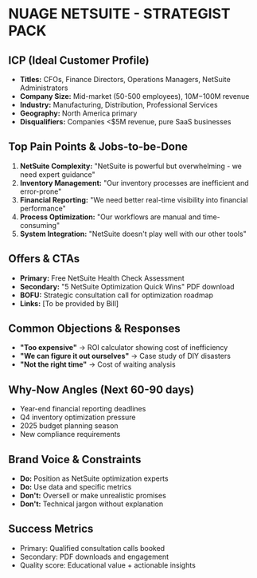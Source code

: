 # NUAGE NETSUITE - STRATEGIST PACK

## ICP (Ideal Customer Profile)
- **Titles:** CFOs, Finance Directors, Operations Managers, NetSuite Administrators
- **Company Size:** Mid-market (50-500 employees), $10M-$100M revenue
- **Industry:** Manufacturing, Distribution, Professional Services
- **Geography:** North America primary
- **Disqualifiers:** Companies <$5M revenue, pure SaaS businesses

## Top Pain Points & Jobs-to-be-Done
1. **NetSuite Complexity:** "NetSuite is powerful but overwhelming - we need expert guidance"
2. **Inventory Management:** "Our inventory processes are inefficient and error-prone"
3. **Financial Reporting:** "We need better real-time visibility into financial performance"
4. **Process Optimization:** "Our workflows are manual and time-consuming"
5. **System Integration:** "NetSuite doesn't play well with our other tools"

## Offers & CTAs
- **Primary:** Free NetSuite Health Check Assessment
- **Secondary:** "5 NetSuite Optimization Quick Wins" PDF download
- **BOFU:** Strategic consultation call for optimization roadmap
- **Links:** [To be provided by Bill]

## Common Objections & Responses
- **"Too expensive"** → ROI calculator showing cost of inefficiency
- **"We can figure it out ourselves"** → Case study of DIY disasters
- **"Not the right time"** → Cost of waiting analysis

## Why-Now Angles (Next 60-90 days)
- Year-end financial reporting deadlines
- Q4 inventory optimization pressure
- 2025 budget planning season
- New compliance requirements

## Brand Voice & Constraints
- **Do:** Position as NetSuite optimization experts
- **Do:** Use data and specific metrics
- **Don't:** Oversell or make unrealistic promises
- **Don't:** Technical jargon without explanation

## Success Metrics
- Primary: Qualified consultation calls booked
- Secondary: PDF downloads and engagement
- Quality score: Educational value + actionable insights